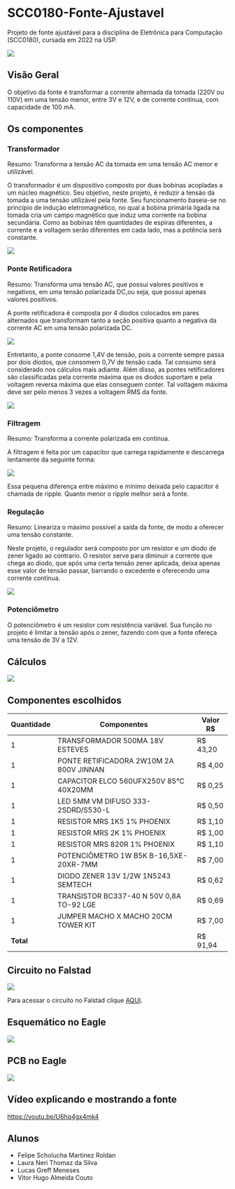 # SCC0180-Fonte-Ajustavel
Projeto de fonte ajustável para a disciplina de Eletrônica para Computação (SCC0180), cursada em 2022 na USP.

<img src="./Imagens/imgProtoboard.png">

## Visão Geral
O objetivo da fonte é transformar a corrente alternada da tomada (220V ou 110V) em uma tensão menor, entre 3V e 12V, e de corrente contínua, com capacidade de 100 mA.

## Os componentes

### Transformador
Resumo: Transforma a tensão AC da tomada em uma tensão AC menor e utilizável.

O transformador é um dispositivo composto por duas bobinas acopladas a um núcleo magnético. Seu objetivo, neste projeto, é reduzir a tensão da tomada a uma tensão utilizável pela fonte. Seu funcionamento baseia-se no princípio de indução eletromagnético, no qual a bobina primária ligada na tomada cria um campo magnético que induz uma corrente na bobina secundária. Como as bobinas têm quantidades de espiras diferentes, a corrente e a voltagem serão diferentes em cada lado, mas a potência será constante.
  
  <img src="./Imagens/imgTransformador.png">

### Ponte Retificadora
Resumo: Transforma uma tensão AC, que possui valores positivos e negativos, em uma tensão polarizada DC,ou seja, que possui apenas valores positivos.

A ponte retificadora é composta por 4 diodos colocados em pares alternados que transformam tanto a seção positiva quanto a negativa da corrente AC em uma tensão polarizada DC.

  <img src="./Imagens/gifPonteDiodos.gif">

Entretanto, a ponte consome 1,4V de tensão, pois a corrente sempre passa por dois diodos, que consomem 0,7V de tensão cada. Tal consumo será considerado nos cálculos mais adiante.
Além disso, as pontes retificadores são classificadas pela corrente máxima que os diodos suportam e pela voltagem reversa máxima que elas conseguem conter. Tal voltagem máxima deve ser pelo menos 3 vezes a voltagem RMS da fonte.
  
  <img src="./Imagens/imgPonteDiodos.png">

### Filtragem
Resumo: Transforma a corrente polarizada em contínua.

A filtragem é feita por um capacitor que carrega rapidamente e descarrega lentamente da seguinte forma:
  
  <img src="./Imagens/imgFiltragem.png">

Essa pequena diferença entre máximo e mínimo deixada pelo capacitor é chamada de ripple. Quanto menor o ripple melhor será a fonte.
  
### Regulação
Resumo: Lineariza o máximo possível a saída da fonte, de modo a oferecer uma tensão constante.

Neste projeto, o regulador será composto por um resistor e um diodo de zener ligado ao contrario. O resistor serve para diminuir a corrente que chega ao diodo, que após uma certa tensão zener aplicada, deixa apenas esse valor de tensão passar, barrando o excedente e oferecendo uma corrente contínua.
  
  <img src="./Imagens/imgRegulacao.png">

### Potenciômetro
O potenciômetro é um resistor com resistência variável. Sua função no projeto é limitar a tensão após o zener, fazendo com que a fonte ofereça uma tensão de 3V a 12V.

## Cálculos

<img src="./Imagens/imgCalculos.png">

## Componentes escolhidos
| Quantidade | Componentes        			                | Valor R$ |
|------------|------------------------------------------|----------|
| 1          | TRANSFORMADOR 500MA 18V ESTEVES       	  | R$ 43,20 |
| 1          | PONTE RETIFICADORA 2W10M 2A 800V JINNAN  | R$ 4,00  |
| 1          | CAPACITOR ELCO 560UFX250V 85°C 40X20MM   | R$ 0,25  |
| 1          | LED 5MM VM DIFUSO 333-2SDRD/S530-L    	  | R$ 0,50  |
| 1          | RESISTOR MRS 1K5 1% PHOENIX   		        | R$ 1,10  |
| 1          | RESISTOR MRS 2K 1% PHOENIX      		      | R$ 1,00  |
| 1          | RESISTOR MRS 820R 1% PHOENIX  		        | R$ 1,10  |
| 1          | POTENCIÔMETRO 1W B5K B-16,5XE-20XR-7MM  	| R$ 7,00  |
| 1          | DIODO ZENER 13V 1/2W 1N5243 SEMTECH     	| R$ 0,62  |
| 1          | TRANSISTOR BC337-40 N 50V 0,8A TO-92 LGE | R$ 0,69  |
| 1          | JUMPER MACHO X MACHO 20CM TOWER KIT	    | R$ 7,00  |
| **Total**  |                    			                | R$ 91,94 |


## Circuito no Falstad
<img src="./Imagens/circuitoFalstad.png">

Para acessar o circuito no Falstad clique [AQUI](https://tinyurl.com/2b8vw6qc).

## Esquemático no Eagle

<img src="./Imagens/imgEsquematicoEagle.png">

## PCB no Eagle

<img src="./Imagens/imgPCBEagle.png">

## Vídeo explicando e mostrando a fonte

https://youtu.be/U6hq4gx4mk4

## Alunos

* Felipe Scholucha Martinez Roldan 
* Laura Neri Thomaz da Silva
* Lucas Greff Meneses
* Vitor Hugo Almeida Couto
